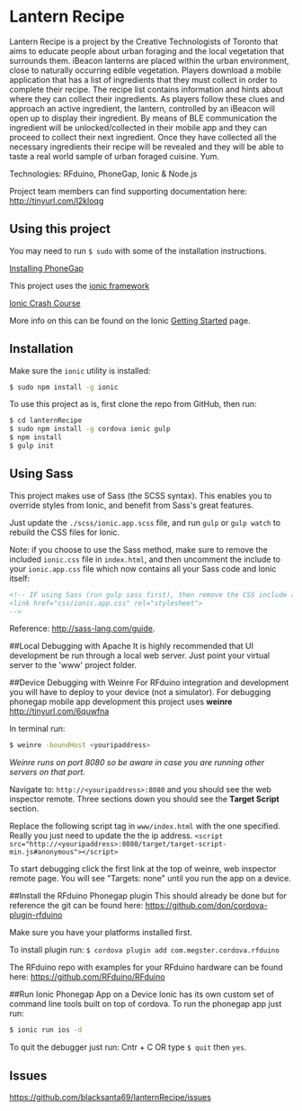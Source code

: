 Lantern Recipe
=====================

Lantern Recipe is a project by the Creative Technologists of Toronto that aims to educate people about urban foraging and the local vegetation that surrounds them.
iBeacon lanterns are placed within the urban environment, close to naturally occurring edible vegetation.
Players download a mobile application that has a list of ingredients that they must collect in order to complete their recipe.
The recipe list contains information and hints about where they can collect their ingredients.
As players follow these clues and approach an active ingredient, the lantern, controlled by an iBeacon will open up to display their ingredient.
By means of BLE communication the ingredient will be unlocked/collected in their mobile app and they can proceed to collect their next ingredient.
Once they have collected all the necessary ingredients their recipe will be revealed and they will be able to taste a real world sample of urban foraged cuisine. Yum.

Technologies: RFduino, PhoneGap, Ionic & Node.js

Project team members can find supporting documentation here: http://tinyurl.com/l2kloqg

## Using this project

You may need to run `$ sudo` with some of the installation instructions.

[Installing PhoneGap](http://docs.phonegap.com/en/3.1.0/guide_cli_index.md.html#The%20Command-line%20Interface)

This project uses the [ionic framework](http://ionicframework.com/)

[Ionic Crash Course](http://tinyurl.com/lwzojd3)

More info on this can be found on the Ionic [Getting Started](http://ionicframework.com/getting-started) page.

## Installation
Make sure the `ionic` utility is installed:

```bash
$ sudo npm install -g ionic
```
To use this project as is, first clone the repo from GitHub, then run:

```bash
$ cd lanternRecipe
$ sudo npm install -g cordova ionic gulp
$ npm install
$ gulp init
```

## Using Sass

This project makes use of Sass (the SCSS syntax). This enables you to override styles from Ionic, and benefit from
Sass's great features.

Just update the `./scss/ionic.app.scss` file, and run `gulp` or `gulp watch` to rebuild the CSS files for Ionic.

Note: if you choose to use the Sass method, make sure to remove the included `ionic.css` file in `index.html`, and then uncomment
the include to your `ionic.app.css` file which now contains all your Sass code and Ionic itself:

```html
<!-- IF using Sass (run gulp sass first), then remove the CSS include above
<link href="css/ionic.app.css" rel="stylesheet">
-->
```
Reference: http://sass-lang.com/guide.

##Local Debugging with Apache
It is highly recommended that UI development be run through a local web server. Just point your virtual server to the 'www' project folder.

##Device Debugging with Weinre
For RFduino integration and development you will have to deploy to your device (not a simulator).
For debugging phonegap mobile app development this project uses **weinre** http://tinyurl.com/6quwfna

In terminal run:
```bash
$ weinre -boundHost <youripaddress>
```
*Weinre runs on port 8080 so be aware in case you are running other servers on that port.*

Navigate to: `http://<youripaddress>:8080` and you should see the web inspector remote. Three sections down you should see the **Target Script** section.

Replace the following script tag in `www/index.html` with the one specified. Really you just need to update the the ip address.
`<script src="http://<youripaddress>:8080/target/target-script-min.js#anonymous"></script>`

To start debugging click the first link at the top of weinre, web inspector remote page. You will see "Targets: none" until you run the app on a device.

##Install the RFduino Phonegap plugin
This should already be done but for reference the git can be found here: https://github.com/don/cordova-plugin-rfduino

Make sure you have your platforms installed first.

To install plugin run:
`$ cordova plugin add com.megster.cordova.rfduino`

The RFduino repo with examples for your RFduino hardware can be found here: https://github.com/RFduino/RFduino

##Run Ionic Phonegap App on a Device
Ionic has its own custom set of command line tools built on top of cordova. To run the phonegap app just run:
```bash
$ ionic run ios -d
```
To quit the debugger just run: Cntr + C OR type `$ quit` then `yes`.

## Issues
https://github.com/blacksanta69/lanternRecipe/issues
